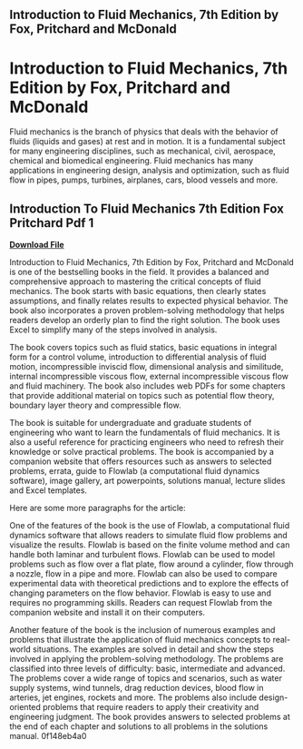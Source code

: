 ## Introduction to Fluid Mechanics, 7th Edition by Fox, Pritchard and McDonald

  
# Introduction to Fluid Mechanics, 7th Edition by Fox, Pritchard and McDonald
 
Fluid mechanics is the branch of physics that deals with the behavior of fluids (liquids and gases) at rest and in motion. It is a fundamental subject for many engineering disciplines, such as mechanical, civil, aerospace, chemical and biomedical engineering. Fluid mechanics has many applications in engineering design, analysis and optimization, such as fluid flow in pipes, pumps, turbines, airplanes, cars, blood vessels and more.
 
## Introduction To Fluid Mechanics 7th Edition Fox Pritchard Pdf 1


[**Download File**](https://walllowcopo.blogspot.com/?download=2tKl2V)

 
Introduction to Fluid Mechanics, 7th Edition by Fox, Pritchard and McDonald is one of the bestselling books in the field. It provides a balanced and comprehensive approach to mastering the critical concepts of fluid mechanics. The book starts with basic equations, then clearly states assumptions, and finally relates results to expected physical behavior. The book also incorporates a proven problem-solving methodology that helps readers develop an orderly plan to find the right solution. The book uses Excel to simplify many of the steps involved in analysis.
 
The book covers topics such as fluid statics, basic equations in integral form for a control volume, introduction to differential analysis of fluid motion, incompressible inviscid flow, dimensional analysis and similitude, internal incompressible viscous flow, external incompressible viscous flow and fluid machinery. The book also includes web PDFs for some chapters that provide additional material on topics such as potential flow theory, boundary layer theory and compressible flow.
 
The book is suitable for undergraduate and graduate students of engineering who want to learn the fundamentals of fluid mechanics. It is also a useful reference for practicing engineers who need to refresh their knowledge or solve practical problems. The book is accompanied by a companion website that offers resources such as answers to selected problems, errata, guide to Flowlab (a computational fluid dynamics software), image gallery, art powerpoints, solutions manual, lecture slides and Excel templates.

Here are some more paragraphs for the article:
 
One of the features of the book is the use of Flowlab, a computational fluid dynamics software that allows readers to simulate fluid flow problems and visualize the results. Flowlab is based on the finite volume method and can handle both laminar and turbulent flows. Flowlab can be used to model problems such as flow over a flat plate, flow around a cylinder, flow through a nozzle, flow in a pipe and more. Flowlab can also be used to compare experimental data with theoretical predictions and to explore the effects of changing parameters on the flow behavior. Flowlab is easy to use and requires no programming skills. Readers can request Flowlab from the companion website and install it on their computers.
 
Another feature of the book is the inclusion of numerous examples and problems that illustrate the application of fluid mechanics concepts to real-world situations. The examples are solved in detail and show the steps involved in applying the problem-solving methodology. The problems are classified into three levels of difficulty: basic, intermediate and advanced. The problems cover a wide range of topics and scenarios, such as water supply systems, wind tunnels, drag reduction devices, blood flow in arteries, jet engines, rockets and more. The problems also include design-oriented problems that require readers to apply their creativity and engineering judgment. The book provides answers to selected problems at the end of each chapter and solutions to all problems in the solutions manual.
 0f148eb4a0
